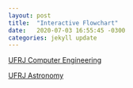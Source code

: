 ```yaml
---
layout: post
title:  "Interactive Flowchart"
date:   2020-07-03 16:55:45 -0300
categories: jekyll update
---
```


[UFRJ Computer Engineering][grade-eci]  

[UFRJ Astronomy][grade-astro]

[grade-eci]: https://gremio-eci.github.io/grade/
[grade-astro]:   https://vnakayama.github.io/grade/
